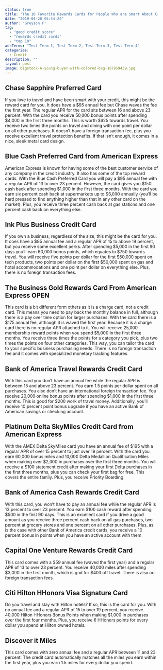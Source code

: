 ```yaml
---
status: true
title: "The 10 Favorite Rewards Cards for People Who are Smart About Credit"
date: "2019-04-28 05:54:26"
author: "Greyson F"
tag:
  - "good credit score"
  - "rewards credit cards"
  - "top 10"
adsTerms: "Test Term 1, Test Term 2, Test Term 3, Test Term 4"
categories:
  - Credit
description: ""
layout: post
image: bigstock-A-young-buyer-with-colored-bag-107959439.jpg
---
```


## Chase Sapphire Preferred Card

If you love to travel and have been smart with your credit, this might be the reward card for you. It does have a $95 annual fee but Chase waves the fee the first year. The regular APR for the card sits between 16 and above 23 percent. With the card you receive 50,000 bonus points after spending $4,000 in the first three months. This is worth $625 towards travel. You receive two times the points on travel and dining with one point per dollar on all other purchases. It doesn’t have a foreign transaction fee, plus you receive excellent travel protection benefits. If that isn’t enough, it comes in a nice, sleek metal card design.

## Blue Cash Preferred Card from American Express

American Express is known for having some of the best customer service of any company in the credit industry. It also has some of the top reward cards. With the Blue Cash Preferred Card you will pay a $95 annual fee with a regular APR of 13 to over 23 percent. However, the card gives you $150 cash back after spending $1,000 in the first three months. With the card you earn six percent cash back at supermarkets up to $6,000 annually (you’ll be hard pressed to find anything higher than that in any other card on the market). Plus, you receive three percent cash back at gas stations and one percent cash back on everything else.

## Ink Plus Business Credit Card

If you own a business, regardless of the size, this might be the card for you. It does have a $95 annual fee and a regular APR of 15 to above 19 percent, but you receive some excellent perks. After spending $5,000 in the first 90 days you’ll earn 60,000 bonus points, which equates to $750 towards travel. You will receive five points per dollar for the first $50,000 spent on tech products, two points per dollar on the first $50,000 spent on gas and hotel accommodations and one point per dollar on everything else. Plus, there is no foreign transaction fees.

## The Business Gold Rewards Card From American Express OPEN

This card is a bit different form others as it is a charge card, not a credit card. This means you need to pay back the monthly balance in full, although there is a pay over time option for larger purchases. With the card there is a $175 annual fee, although it is waved the first year. Because it is a charge card there is no regular APR attached to it. You will receive 25,000 membership reward points when you spend $5,000 in the first three months. You receive three times the points for a category you pick, plus two times the points on four other categories. This way, you can tailor the card to your specific business purchasing needs. There is no foreign transaction fee and it comes with specialized monetary tracking features.

## Bank of America Travel Rewards Credit Card

With this card you don’t have an annual fee while the regular APR is between 15 and above 23 percent. You earn 1.5 points per dollar spent on all purchases. You also don’t have an international foreign transaction fee. You receive 20,000 online bonus points after spending $1,000 in the first three months. This is good for $200 work of travel money. Additionally, you’ll receive 10 percent point bonus upgrade if you have an active Bank of American savings or checking account.

## Platinum Delta SkyMiles Credit Card from American Express

With the AMEX Delta SkyMiles card you have an annual fee of $195 with a regular APR of over 15 percent to just over 19 percent. With the card you earn 60,000 bonus miles and 10,000 Delta Medallion Qualification Miles when making over $2,000 in purchases over the first three months. You will receive a $100 statement credit after making your first Delta purchases in the first three months, plus you can check your first bag for free. This covers the entire family. Plus, you receive Priority Boarding.

## Bank of America Cash Rewards Credit Card

With this card, you won’t have to pay an annual fee while the regular APR is 13 percent to over 23 percent. You earn $100 cash reward after spending $500 in the first 90 days. This is an excellent card if you drive a good amount as you receive three percent cash back on all gas purchases, two percent at grocery stores and one percent on all other purchases. Plus, as is the case with other Bank of America credit cards, you receive a 10 percent bonus in points when you have an active account with them.

## Capital One Venture Rewards Credit Card

This card comes with a $59 annual fee (waved the first year) and a regular APR of 13 to over 23 percent. You receive 40,000 miles after spending $3,000 in the first month, which is god for $400 off travel. There is also no foreign transaction fees.

## Citi Hilton HHonors Visa Signature Card

Do you travel and stay with Hilton hotels? If so, this is the card for you. With no annual fee and a regular APR of 15 to over 19 percent, you receive 40,000 Hilton HHonors Bonus Points when making $1,000 in purchases over the first four months. Plus, you receive 6 HHonors points for every dollar you spend at Hilton owned hotels.

## Discover it Miles

This card comes with zero annual fee and a regular APR between 11 and 23 percent. The credit card automatically matches all the miles you earn within the first year, plus you earn 1.5 miles for every dollar you spend.
